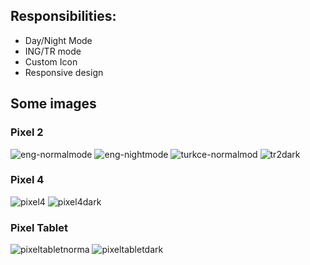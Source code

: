 ## Responsibilities:
- Day/Night Mode
- ING/TR mode
- Custom Icon
- Responsive design

## Some images

### Pixel 2
![eng-normalmode](https://github.com/ozenkadir/TechCareer-KotlinBootcamp-Odev3/assets/92018201/f77ef999-c659-4ce7-90a2-02d559c7a8d3)
![eng-nightmode](https://github.com/ozenkadir/TechCareer-KotlinBootcamp-Odev3/assets/92018201/ef5550ed-afb5-4d51-a200-004864cedaa9)
![turkce-normalmod](https://github.com/ozenkadir/TechCareer-KotlinBootcamp-Odev3/assets/92018201/b691191c-d485-4e97-9590-2b6a1aec6fb7)
![tr2dark](https://github.com/ozenkadir/TechCareer-KotlinBootcamp-Odev3/assets/92018201/fcd76f25-3aa7-4bcb-a7e3-bf0cac0b9b30)

### Pixel 4
![pixel4](https://github.com/ozenkadir/TechCareer-KotlinBootcamp-Odev3/assets/92018201/c13fa038-dd29-49fc-963f-d3ae77b34756)
![pixel4dark](https://github.com/ozenkadir/TechCareer-KotlinBootcamp-Odev3/assets/92018201/aeb7fc9d-5db1-44ac-9d27-5c134cf111cf)

### Pixel Tablet
![pixeltabletnorma](https://github.com/ozenkadir/TechCareer-KotlinBootcamp-Odev3/assets/92018201/3aee4621-2e40-4af9-be86-ad7a7308cf51)
![pixeltabletdark](https://github.com/ozenkadir/TechCareer-KotlinBootcamp-Odev3/assets/92018201/09644a13-e171-488e-891d-1f6ddb72a859)

